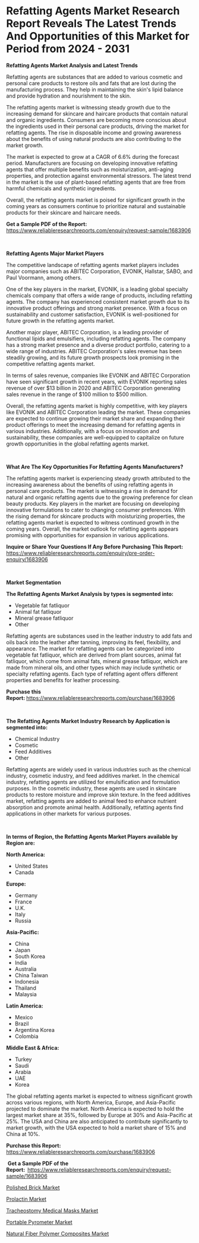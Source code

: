 <p><h1>Refatting Agents Market Research Report Reveals The Latest Trends And Opportunities of this Market for Period from 2024 - 2031</h1></p><p><strong>Refatting Agents Market Analysis and Latest Trends</strong></p>
<p><p>Refatting agents are substances that are added to various cosmetic and personal care products to restore oils and fats that are lost during the manufacturing process. They help in maintaining the skin's lipid balance and provide hydration and nourishment to the skin.</p><p>The refatting agents market is witnessing steady growth due to the increasing demand for skincare and haircare products that contain natural and organic ingredients. Consumers are becoming more conscious about the ingredients used in their personal care products, driving the market for refatting agents. The rise in disposable income and growing awareness about the benefits of using natural products are also contributing to the market growth.</p><p>The market is expected to grow at a CAGR of 6.6% during the forecast period. Manufacturers are focusing on developing innovative refatting agents that offer multiple benefits such as moisturization, anti-aging properties, and protection against environmental stressors. The latest trend in the market is the use of plant-based refatting agents that are free from harmful chemicals and synthetic ingredients.</p><p>Overall, the refatting agents market is poised for significant growth in the coming years as consumers continue to prioritize natural and sustainable products for their skincare and haircare needs.</p></p>
<p><strong>Get a Sample PDF of the Report:&nbsp;</strong> <a href="https://www.reliableresearchreports.com/enquiry/request-sample/1683906">https://www.reliableresearchreports.com/enquiry/request-sample/1683906</a></p>
<p>&nbsp;</p>
<p><strong>Refatting Agents Major Market Players</strong></p>
<p><p>The competitive landscape of refatting agents market players includes major companies such as ABITEC Corporation, EVONIK, Hallstar, SABO, and Paul Voormann, among others. </p><p>One of the key players in the market, EVONIK, is a leading global specialty chemicals company that offers a wide range of products, including refatting agents. The company has experienced consistent market growth due to its innovative product offerings and strong market presence. With a focus on sustainability and customer satisfaction, EVONIK is well-positioned for future growth in the refatting agents market.</p><p>Another major player, ABITEC Corporation, is a leading provider of functional lipids and emulsifiers, including refatting agents. The company has a strong market presence and a diverse product portfolio, catering to a wide range of industries. ABITEC Corporation's sales revenue has been steadily growing, and its future growth prospects look promising in the competitive refatting agents market.</p><p>In terms of sales revenue, companies like EVONIK and ABITEC Corporation have seen significant growth in recent years, with EVONIK reporting sales revenue of over $13 billion in 2020 and ABITEC Corporation generating sales revenue in the range of $100 million to $500 million.</p><p>Overall, the refatting agents market is highly competitive, with key players like EVONIK and ABITEC Corporation leading the market. These companies are expected to continue growing their market share and expanding their product offerings to meet the increasing demand for refatting agents in various industries. Additionally, with a focus on innovation and sustainability, these companies are well-equipped to capitalize on future growth opportunities in the global refatting agents market.</p></p>
<p>&nbsp;</p>
<p><strong>What Are The Key Opportunities For Refatting Agents Manufacturers?</strong></p>
<p><p>The refatting agents market is experiencing steady growth attributed to the increasing awareness about the benefits of using refatting agents in personal care products. The market is witnessing a rise in demand for natural and organic refatting agents due to the growing preference for clean beauty products. Key players in the market are focusing on developing innovative formulations to cater to changing consumer preferences. With the rising demand for skincare products with moisturizing properties, the refatting agents market is expected to witness continued growth in the coming years. Overall, the market outlook for refatting agents appears promising with opportunities for expansion in various applications.</p></p>
<p><strong>Inquire or Share Your Questions If Any Before Purchasing This Report:</strong> <a href="https://www.reliableresearchreports.com/enquiry/pre-order-enquiry/1683906">https://www.reliableresearchreports.com/enquiry/pre-order-enquiry/1683906</a></p>
<p>&nbsp;</p>
<p><strong>Market Segmentation</strong></p>
<p><strong>The Refatting Agents Market Analysis by types is segmented into:</strong></p>
<p><ul><li>Vegetable fat fatliquor</li><li>Animal fat fatliquor</li><li>Mineral grease fatliquor</li><li>Other</li></ul></p>
<p><p>Refatting agents are substances used in the leather industry to add fats and oils back into the leather after tanning, improving its feel, flexibility, and appearance. The market for refatting agents can be categorized into vegetable fat fatliquor, which are derived from plant sources, animal fat fatliquor, which come from animal fats, mineral grease fatliquor, which are made from mineral oils, and other types which may include synthetic or specialty refatting agents. Each type of refatting agent offers different properties and benefits for leather processing.</p></p>
<p><strong>Purchase this Report:&nbsp;</strong><a href="https://www.reliableresearchreports.com/purchase/1683906">https://www.reliableresearchreports.com/purchase/1683906</a></p>
<p>&nbsp;</p>
<p><strong>The Refatting Agents Market Industry Research by Application is segmented into:</strong></p>
<p><ul><li>Chemical Industry</li><li>Cosmetic</li><li>Feed Additives</li><li>Other</li></ul></p>
<p><p>Refatting agents are widely used in various industries such as the chemical industry, cosmetic industry, and feed additives market. In the chemical industry, refatting agents are utilized for emulsification and formulation purposes. In the cosmetic industry, these agents are used in skincare products to restore moisture and improve skin texture. In the feed additives market, refatting agents are added to animal feed to enhance nutrient absorption and promote animal health. Additionally, refatting agents find applications in other markets for various purposes.</p></p>
<p>&nbsp;</p>
<p><strong>In terms of Region, the Refatting Agents Market Players available by Region are:</strong></p>
<p>
    <p> <strong> North America: </strong>
        <ul>
            <li>United States</li>
            <li>Canada</li>
        </ul>
        </p> 
    <p> <strong> Europe: </strong>
        <ul>
            <li>Germany</li>
            <li>France</li>
            <li>U.K.</li>
            <li>Italy</li>
            <li>Russia</li>
        </ul>
        </p> 
    <p> <strong> Asia-Pacific: </strong>
        <ul>
            <li>China</li>
            <li>Japan</li>
            <li>South Korea</li>
            <li>India</li>
            <li>Australia</li>
            <li>China Taiwan</li>
            <li>Indonesia</li>
            <li>Thailand</li>
            <li>Malaysia</li>
        </ul>
        </p> 
    <p> <strong> Latin America: </strong>
        <ul>
            <li>Mexico</li>
            <li>Brazil</li>
            <li>Argentina Korea</li>
            <li>Colombia</li>
        </ul>
        </p> 
    <p> <strong> Middle East & Africa: </strong>
        <ul>
            <li>Turkey</li>
            <li>Saudi</li>
            <li>Arabia</li>
            <li>UAE</li>
            <li>Korea</li>
        </ul>
    </p>
    </p>
<p><p>The global refatting agents market is expected to witness significant growth across various regions, with North America, Europe, and Asia-Pacific projected to dominate the market. North America is expected to hold the largest market share at 35%, followed by Europe at 30% and Asia-Pacific at 25%. The USA and China are also anticipated to contribute significantly to market growth, with the USA expected to hold a market share of 15% and China at 10%.</p></p>
<p><strong>Purchase this Report: </strong><a href="https://www.reliableresearchreports.com/purchase/1683906">https://www.reliableresearchreports.com/purchase/1683906</a></p>
<p>&nbsp;<strong>Get a Sample PDF of the Report:&nbsp;&nbsp;</strong><a href="https://www.reliableresearchreports.com/enquiry/request-sample/1683906">https://www.reliableresearchreports.com/enquiry/request-sample/1683906</a></p>
<p><strong></strong></p>
<p><p><a href="https://github.com/josesg55/Market-Research-Report-List-1/blob/main/polished-brick-market.md">Polished Brick Market</a></p><p><a href="https://github.com/mancsybtousav/Market-Research-Report-List-1/blob/main/prolactin-market.md">Prolactin Market</a></p><p><a href="https://issuu.com/reportprime-2/docs/tracheostomy-medical-masks-market-size-2030.pptx">Tracheostomy Medical Masks Market</a></p><p><a href="https://cedar-agate-3da.notion.site/Global-Portable-Pyrometer-Market-Size-and-Market-Trends-Insights-and-Projections-from-2024-to-2031-8ce16fd0c3594f9284ca2708c7914cd5">Portable Pyrometer Market</a></p><p><a href="https://issuu.com/reportprime-2/docs/natural-fiber-polymer-composites-market-size-2030.">Natural Fiber Polymer Composites Market</a></p></p>